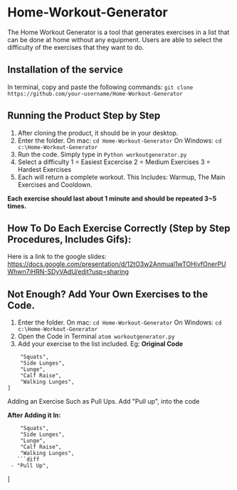 # Home-Workout-Generator
The Home Workout Generator is a tool that generates exercises in a list that can be done at home without any equipment. Users are able to select the difficulty of the exercises that they want to do. 

## Installation of the service
In terminal, copy and paste the following commands: 
```git clone https://github.com/your-username/Home-Workout-Generator```

## Running the Product Step by Step
1. After cloning the product, it should be in your desktop. 
2. Enter the folder. 
  On mac: ```cd Home-Workout-Generator```
  On Windows: ```cd c:\Home-Workout-Generator```
3. Run the code. 
  Simply type in ```Python workoutgenerator.py```
4. Select a difficulty
  1 = Easiest Excercise
  2 = Medium Exercises
  3 = Hardest Exercises
5. Each will return a complete workout. 
This Includes: Warmup, The Main Exercises and Cooldown. 

__Each exercise should last about 1 minute and should be repeated 3~5 times.__

## How To Do Each Exercise Correctly (Step by Step Procedures, Includes Gifs): 
Here is a link to the google slides: https://docs.google.com/presentation/d/12tO3w2Anmual1wTOHjvfOnerPUWhwn7iHRN-SDyVAdU/edit?usp=sharing

## Not Enough? Add Your Own Exercises to the Code. 
1. Enter the folder. 
  On mac: ```cd Home-Workout-Generator```
  On Windows: ```cd c:\Home-Workout-Generator```
2. Open the Code in Terminal
  ```atom workoutgenerator.py```
3. Add your exercise to the list included. 
Eg: 
**Original Code**
```cooldown = [
    "Squats",
    "Side Lunges",
    "Lunge",
    "Calf Raise",
    "Walking Lunges",
]
```

Adding an Exercise Such as Pull Ups. 
Add "Pull up", into the code

**After Adding it In:**
```cooldown = [
    "Squats",
    "Side Lunges",
    "Lunge",
    "Calf Raise",
    "Walking Lunges",
   ```diff
 - "Pull Up",
 ```
]
```
